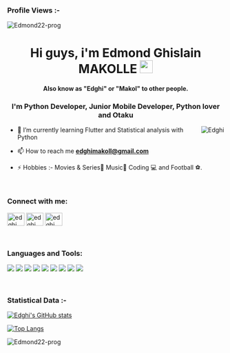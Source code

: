 <p align="right"> <h3>Profile Views :-</h3> <img src="https://komarev.com/ghpvc/?username=Edmond22-prog&label=Profile%20views&color=0e75b6&style=flat"
    alt="Edmond22-prog" /> 
  </p>
  
<h1 align="center">Hi guys, i'm Edmond Ghislain MAKOLLE <img src="https://raw.githubusercontent.com/MartinHeinz/MartinHeinz/master/wave.gif" width="30px"></h1>
<h4 align="center">Also know as "Edghi" or "Makol" to other people.
<h3 align="center">I'm Python Developer, Junior Mobile Developer, Python lover and Otaku</h3>
<p><img align="right" src="https://github.com/Adam-pw/Adam-pw/blob/main/animation_500_kxa883sd.gif" alt="Edghi" /></p>

- 🌱 I’m currently learning Flutter and Statistical analysis with Python

- 📫 How to reach me **edghimakoll@gmail.com**

- ⚡ Hobbies :-  Movies & Series🎥 Music🎵 Coding 💻 and Football ⚽.

<br>
<h3 align="left">Connect with me:</h3>
<p align="left">
  <a href="https://www.linkedin.com/in/edmond-ghislain-makolle-99716b1a2/" target="blank"><img align="center"
      src="https://raw.githubusercontent.com/rahuldkjain/github-profile-readme-generator/master/src/images/icons/Social/linked-in-alt.svg"
      alt="edghi" height="30" width="40" /></a>
   <a href="https://twitter.com/MakolleG" target="blank"><img align="center"
      src="https://raw.githubusercontent.com/rahuldkjain/github-profile-readme-generator/master/src/images/icons/Social/twitter.svg"
      alt="edghi" height="30" width="40" /></a>
  <a href="https://www.instagram.com/edghi_makolle/" target="blank"><img align="center"
      src="https://raw.githubusercontent.com/rahuldkjain/github-profile-readme-generator/master/src/images/icons/Social/instagram.svg"
      alt="edghi" height="30" width="40" /></a>

</p>

<br>
<h3 align="left">Languages and Tools:</h3>

![](https://img.shields.io/badge/OS-Linux-informational?style=flat&logo=linux&logoColor=white&color=2bbc8a)
![](https://img.shields.io/badge/Editor-VsCode-informational?style=flat&logo=vscode&logoColor=white&color=2bbc8a)
![](https://img.shields.io/badge/Editor-AndroidStudio-informational?style=flat&logo=android&logoColor=white&color=2bbc8a)
![](https://img.shields.io/badge/Code-Python-informational?style=flat&logo=python&logoColor=white&color=2bbc8a)
![](https://img.shields.io/badge/Code-Dart-informational?style=flat&logo=dart&logoColor=white&color=2bbc8a)
![](https://img.shields.io/badge/Code-Django-informational?style=flat&logo=django&logoColor=white&color=2bbc8a)
![](https://img.shields.io/badge/Code-Flutter-informational?style=flat&logo=flutter&logoColor=white&color=2bbc8a)
![](https://img.shields.io/badge/Shell-Bash-informational?style=flat&logo=bash&logoColor=white&color=2bbc8a)
![](https://img.shields.io/badge/tools-Git-informational?style=flat&logo=git&logoColor=white&color=2bbc8a)

<br>
<h3>Statistical Data :-</h3>

[![Edghi's GitHub stats](https://github-readme-stats.vercel.app/api?username=Edmond22-prog&count_private=true&show_icons=true&theme=gotham)](https://github.com/Edmond22-prog/github-readme-stats)

[![Top Langs](https://github-readme-stats.vercel.app/api/top-langs/?username=Edmond22-prog&theme=gotham&layout=compact)](https://github.com/Edmond22-prog/github-readme-stats)
  
  <p><img align="center" src="https://github-readme-streak-stats.herokuapp.com/?user=Edmond22-prog&theme=dark&background=0d1117&date_format=M%20j%5B%2C%20Y%5D" alt="Edmond22-prog" /></p>


